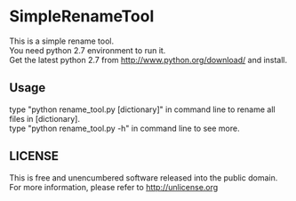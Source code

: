 SimpleRenameTool
================
This is a simple rename tool.       
You need python 2.7 environment to run it.      
Get the latest python 2.7 from http://www.python.org/download/ and install.

Usage
----------------
type "python rename_tool.py [dictionary]" in command line to rename all files in [dictionary].      
type "python rename_tool.py -h" in command line to see more.

LICENSE
----------------
This is free and unencumbered software released into the public domain.
For more information, please refer to <http://unlicense.org>